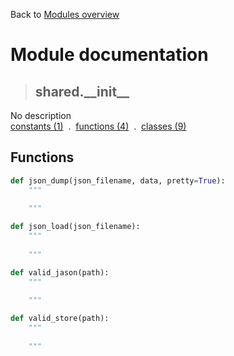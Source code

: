 Back to [Modules overview](https://github.com/pyrustic/shared/blob/master/docs/modules/README.md)
  
# Module documentation
>## shared.\_\_init\_\_
No description
<br>
[constants (1)](https://github.com/pyrustic/shared/blob/master/docs/modules/content/shared.__init__/constants.md) &nbsp;.&nbsp; [functions (4)](https://github.com/pyrustic/shared/blob/master/docs/modules/content/shared.__init__/functions.md) &nbsp;.&nbsp; [classes (9)](https://github.com/pyrustic/shared/blob/master/docs/modules/content/shared.__init__/classes.md)


## Functions
```python
def json_dump(json_filename, data, pretty=True):
    """
    
    """

```

```python
def json_load(json_filename):
    """
    
    """

```

```python
def valid_jason(path):
    """
    
    """

```

```python
def valid_store(path):
    """
    
    """

```

